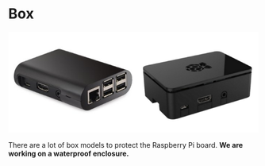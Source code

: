 # Box

![](box.png)

There are a lot of box models to protect the Raspberry Pi board. 
**We are working on a waterproof enclosure.**
